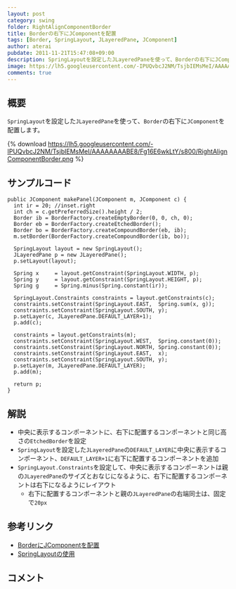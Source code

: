 ```yaml
---
layout: post
category: swing
folder: RightAlignComponentBorder
title: Borderの右下にJComponentを配置
tags: [Border, SpringLayout, JLayeredPane, JComponent]
author: aterai
pubdate: 2011-11-21T15:47:08+09:00
description: SpringLayoutを設定したJLayeredPaneを使って、Borderの右下にJComponentを配置します。
image: https://lh5.googleusercontent.com/-IPUQvbcJ2NM/TsjbIEMsMeI/AAAAAAAABE8/Fg16E6wkLtY/s800/RightAlignComponentBorder.png
comments: true
---
```

## 概要
`SpringLayout`を設定した`JLayeredPane`を使って、`Border`の右下に`JComponent`を配置します。

{% download https://lh5.googleusercontent.com/-IPUQvbcJ2NM/TsjbIEMsMeI/AAAAAAAABE8/Fg16E6wkLtY/s800/RightAlignComponentBorder.png %}

## サンプルコード
<pre class="prettyprint"><code>public JComponent makePanel(JComponent m, JComponent c) {
  int ir = 20; //inset.right
  int ch = c.getPreferredSize().height / 2;
  Border ib = BorderFactory.createEmptyBorder(0, 0, ch, 0);
  Border eb = BorderFactory.createEtchedBorder();
  Border bo = BorderFactory.createCompoundBorder(eb, ib);
  m.setBorder(BorderFactory.createCompoundBorder(ib, bo));

  SpringLayout layout = new SpringLayout();
  JLayeredPane p = new JLayeredPane();
  p.setLayout(layout);

  Spring x     = layout.getConstraint(SpringLayout.WIDTH, p);
  Spring y     = layout.getConstraint(SpringLayout.HEIGHT, p);
  Spring g     = Spring.minus(Spring.constant(ir));

  SpringLayout.Constraints constraints = layout.getConstraints(c);
  constraints.setConstraint(SpringLayout.EAST,  Spring.sum(x, g));
  constraints.setConstraint(SpringLayout.SOUTH, y);
  p.setLayer(c, JLayeredPane.DEFAULT_LAYER+1);
  p.add(c);

  constraints = layout.getConstraints(m);
  constraints.setConstraint(SpringLayout.WEST,  Spring.constant(0));
  constraints.setConstraint(SpringLayout.NORTH, Spring.constant(0));
  constraints.setConstraint(SpringLayout.EAST,  x);
  constraints.setConstraint(SpringLayout.SOUTH, y);
  p.setLayer(m, JLayeredPane.DEFAULT_LAYER);
  p.add(m);

  return p;
}
</code></pre>

## 解説
- 中央に表示するコンポーネントに、右下に配置するコンポーネントと同じ高さの`EtchedBorder`を設定
- `SpringLayout`を設定した`JLayeredPane`の`DEFAULT_LAYER`に中央に表示するコンポーネント、`DEFAULT_LAYER+1`に右下に配置するコンポーネントを追加
- `SpringLayout.Constraints`を設定して、中央に表示するコンポーネントは親の`JLayeredPane`のサイズとおなじになるように、右下に配置するコンポーネントは右下になるようにレイアウト
    - 右下に配置するコンポーネントと親の`JLayeredPane`の右端同士は、固定で`20px`

<!-- dummy comment line for breaking list -->

## 参考リンク
- [BorderにJComponentを配置](http://ateraimemo.com/Swing/ComponentTitledBorder.html)
- [SpringLayoutの使用](http://ateraimemo.com/Swing/SpringLayout.html)

<!-- dummy comment line for breaking list -->

## コメント
